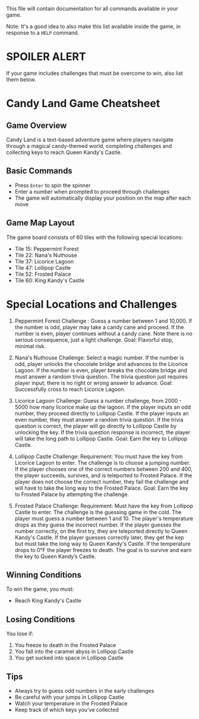 This file will contain documentation for all commands available in your game.

Note:  It's a good idea to also make this list available inside the game, in response to a `HELP` command.

# SPOILER ALERT

If your game includes challenges that must be overcome to win, also list them below.


# Candy Land Game Cheatsheet

## Game Overview
Candy Land is a text-based adventure game where players navigate through a magical candy-themed world, completing challenges and collecting keys to reach Queen Kandy's Castle.

## Basic Commands
- Press `Enter` to spin the spinner
- Enter a number when prompted to proceed through challenges
- The game will automatically display your position on the map after each move

## Game Map Layout
The game board consists of 60 tiles with the following special locations:
- Tile 15: Peppermint Forest
- Tile 22: Nana's Nuthouse
- Tile 37: Licorice Lagoon
- Tile 47: Lollipop Castle
- Tile 52: Frosted Palace
- Tile 60: King Kandy's Castle


# Special Locations and Challenges
1. Peppermint Forest Challenge : Guess a number between 1 and 10,000. If the number is odd, player may take a candy cane and proceed. If the number is even, player continues without a candy cane. Note there is no serious consequence, just a light challenge. Goal: Flavorful stop, minimal risk.

2. Nana's Nuthouse Challenge: Select a magic number. If the number is odd, player unlocks the chocolate bridge and advances to the Licorice Lagoon. If the number is even, player breaks the chocolate bridge and must answer a random trivia question. The trivia question just requires player input; there is no right or wrong answer to advance. Goal: Successfully cross to reach Licorice Lagoon.

3. Licorice Lagoon Challenge: Guess a number challenge, from 2000 - 5000 how many licorice make up the lagoon. If the player inputs an odd number, they proceed directly to Lollipop Castle. If the player inputs an even number, they must answer a random trivia question. If the trivia question is correct, the player will go directly to Lollipop Castle by unlocking the key. If the trivia question response is incorrect, the player will take the long path to Lollipop Castle. Goal: Earn the key to Lollipop Castle.

4.  Lollipop Castle Challenge: Requirement: You must have the key from Licorice Lagoon to enter. The challenge is to choose a jumping number. If the player chooses one of the correct numbers between 200 and 400, the player succeeds, survives, and is teleported to Frosted Palace. If the player does not choose the correct number, they fail the challenge and will have to take the long way to the Frosted Palace. Goal: Earn the key to Frosted Palace by attempting the challenge.

5. Frosted Palace Challenge: Requirement: Must have the key from Lollipop Castle to enter. The challenge is the guessing game in the cold. The player must guess a number between 1 and 10. The player's temperature drops as they guess the incorrect number. If the player guesses the number correctly, on the first try, they are teleported directly to Queen Kandy's Castle. If the player guesses correctly later, they get the kep but must take the long way to Queen Kandy's Castle. If the temperature drops to 0°F the player freezes to death. The goal is to survive and earn the key to Queen Kandy’s Castle.

## Winning Conditions
To win the game, you must:
- Reach King Kandy's Castle

## Losing Conditions
You lose if:
1. You freeze to death in the Frosted Palace
2. You fall into the caramel abyss in Lollipop Castle
3. You get sucked into space in Lollipop Castle

## Tips
- Always try to guess odd numbers in the early challenges
- Be careful with your jumps in Lollipop Castle
- Watch your temperature in the Frosted Palace
- Keep track of which keys you've collected
